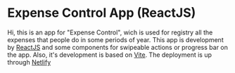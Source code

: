 # Expense Control App (ReactJS)

Hi, this is an app for "Expense Control", wich is used for registry all the expenses that people do in some periods of year. This app is development by [ReactJS](https://es.reactjs.org) and some components for swipeable actions or progress bar on the app. Also, it's development is based on [Vite](https://vitejs.dev).
The deployment is up through [Netlify](https://melodic-crumble-c55e4f.netlify.app/)
